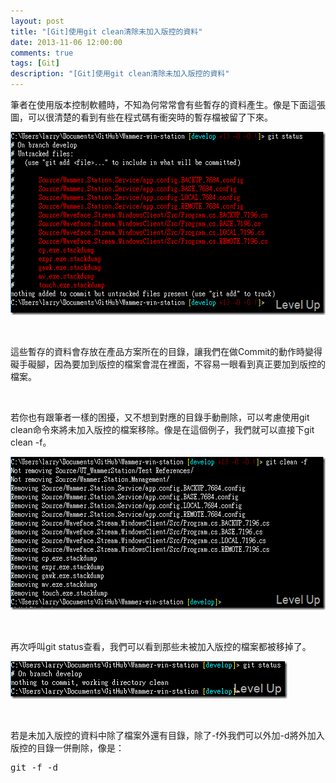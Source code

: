 ```yaml
---
layout: post
title: "[Git]使用git clean清除未加入版控的資料"
date: 2013-11-06 12:00:00
comments: true
tags: [Git]
description: "[Git]使用git clean清除未加入版控的資料"
---
```

<p>
	筆者在使用版本控制軟體時，不知為何常常會有些暫存的資料產生。像是下面這張圖，可以很清楚的看到有些在程式碼有衝突時的暫存檔被留了下來。</p>
<p>
	<img alt="2012-12-20_104117" border="0" height="293" src="\images\posts\151ec720-bdd5-4a32-b980-124577524698\2012-12-20_104117_thumb.png" style="border-top: 0px; border-right: 0px; border-bottom: 0px; border-left: 0px" width="544" /></p>
<p>
	 </p>
<p>
	這些暫存的資料會存放在產品方案所在的目錄，讓我們在做Commit的動作時變得礙手礙腳，因為要加到版控的檔案會混在裡面，不容易一眼看到真正要加到版控的檔案。</p>
<p>
	 </p>
<p>
	若你也有跟筆者一樣的困擾，又不想到對應的目錄手動刪除，可以考慮使用git clean命令來將未加入版控的檔案移除。像是在這個例子，我們就可以直接下git clean -f。</p>
<p>
	<img alt="2012-12-20_104326" border="0" height="245" src="\images\posts\151ec720-bdd5-4a32-b980-124577524698\2012-12-20_104326_thumb.png" style="border-top: 0px; border-right: 0px; border-bottom: 0px; border-left: 0px" width="548" /></p>
<p>
	 </p>
<p>
	再次呼叫git status查看，我們可以看到那些未被加入版控的檔案都被移掉了。</p>
<p>
	<img alt="2012-12-20_104354" border="0" height="60" src="\images\posts\151ec720-bdd5-4a32-b980-124577524698\2012-12-20_104354_thumb.png" style="border-top: 0px; border-right: 0px; border-bottom: 0px; border-left: 0px" width="443" /></p>
<p>
	 </p>
<p>
	若是未加入版控的資料中除了檔案外還有目錄，除了-f外我們可以外加-d將外加入版控的目錄一併刪除，像是：</p>
<div class="wlWriterSmartContent" id="scid:812469c5-0cb0-4c63-8c15-c81123a09de7:4a733d3d-dd54-4d71-b0f6-d77d96359ce4" style="float: none; padding-bottom: 0px; padding-top: 0px; padding-left: 0px; margin: 0px; display: inline; padding-right: 0px">
	<pre class="xml" name="code">
git -f -d</pre>
</div>
